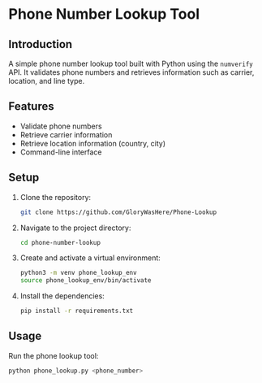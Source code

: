 # Phone Number Lookup Tool

## Introduction
A simple phone number lookup tool built with Python using the `numverify` API. It validates phone numbers and retrieves information such as carrier, location, and line type.

## Features
- Validate phone numbers
- Retrieve carrier information
- Retrieve location information (country, city)
- Command-line interface

## Setup
1. Clone the repository:
    ```sh
    git clone https://github.com/GloryWasHere/Phone-Lookup
    ```
2. Navigate to the project directory:
    ```sh
    cd phone-number-lookup
    ```
3. Create and activate a virtual environment:
    ```sh
    python3 -m venv phone_lookup_env
    source phone_lookup_env/bin/activate
    ```
4. Install the dependencies:
    ```sh
    pip install -r requirements.txt
    ```

## Usage
Run the phone lookup tool:
```sh
python phone_lookup.py <phone_number>
